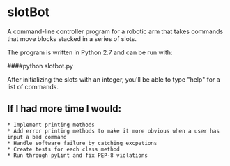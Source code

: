 # slotBot

A command-line controller program for a robotic arm that takes commands that move blocks stacked in a series of slots.

The program is written in Python 2.7 and can be run with:

####python slotbot.py

After initializing the slots with an integer, you'll be able to type "help" for a list of commands.

## If I had more time I would:
    * Implement printing methods
    * Add error printing methods to make it more obvious when a user has input a bad command 
    * Handle software failure by catching excpetions
    * Create tests for each class method
    * Run through pyLint and fix PEP-8 violations